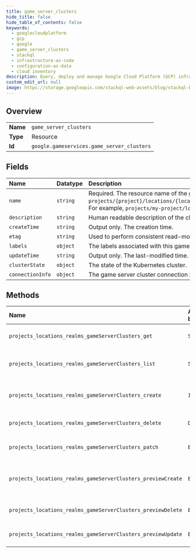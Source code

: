 ```yaml
---
title: game_server_clusters
hide_title: false
hide_table_of_contents: false
keywords:
  - googlecloudplatform
  - gcp
  - google
  - game_server_clusters
  - stackql
  - infrastructure-as-code
  - configuration-as-data
  - cloud inventory
description: Query, deploy and manage Google Cloud Platform (GCP) infrastructure and resources using SQL
custom_edit_url: null
image: https://storage.googleapis.com/stackql-web-assets/blog/stackql-blog-post-featured-image.png
---
```

  
    

## Overview
<table><tbody>
<tr><td><b>Name</b></td><td><code>game_server_clusters</code></td></tr>
<tr><td><b>Type</b></td><td>Resource</td></tr>
<tr><td><b>Id</b></td><td><code>google.gameservices.game_server_clusters</code></td></tr>
</tbody></table>

## Fields
| Name | Datatype | Description |
|:-----|:---------|:------------|
| `name` | `string` | Required. The resource name of the game server cluster, in the following form: `projects/{project}/locations/{locationId}/realms/{realmId}/gameServerClusters/{gameServerClusterId}`. For example, `projects/my-project/locations/global/realms/zanzibar/gameServerClusters/my-gke-cluster`. |
| `description` | `string` | Human readable description of the cluster. |
| `createTime` | `string` | Output only. The creation time. |
| `etag` | `string` | Used to perform consistent read-modify-write updates. If not set, a blind "overwrite" update happens. |
| `labels` | `object` | The labels associated with this game server cluster. Each label is a key-value pair. |
| `updateTime` | `string` | Output only. The last-modified time. |
| `clusterState` | `object` | The state of the Kubernetes cluster. |
| `connectionInfo` | `object` | The game server cluster connection information. |
## Methods
| Name | Accessible by | Required Params | Description |
|:-----|:--------------|:----------------|:------------|
| `projects_locations_realms_gameServerClusters_get` | `SELECT` | `name` | Gets details of a single game server cluster. |
| `projects_locations_realms_gameServerClusters_list` | `SELECT` | `parent` | Lists game server clusters in a given project and location. |
| `projects_locations_realms_gameServerClusters_create` | `INSERT` | `parent` | Creates a new game server cluster in a given project and location. |
| `projects_locations_realms_gameServerClusters_delete` | `DELETE` | `name` | Deletes a single game server cluster. |
| `projects_locations_realms_gameServerClusters_patch` | `EXEC` | `name` | Patches a single game server cluster. |
| `projects_locations_realms_gameServerClusters_previewCreate` | `EXEC` | `parent` | Previews creation of a new game server cluster in a given project and location. |
| `projects_locations_realms_gameServerClusters_previewDelete` | `EXEC` | `name` | Previews deletion of a single game server cluster. |
| `projects_locations_realms_gameServerClusters_previewUpdate` | `EXEC` | `name` | Previews updating a GameServerCluster. |
